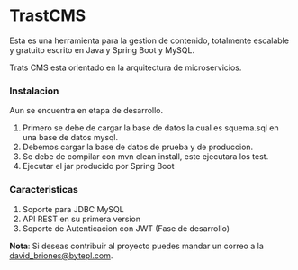 # TrastCMS
Esta es una herramienta para la gestion de contenido, totalmente escalable y gratuito escrito en Java y Spring Boot y MySQL.

Trats CMS esta orientado en la arquitectura de microservicios.

### Instalacion

Aun se encuentra en etapa de desarrollo.
 1. Primero se debe de cargar la base de datos la cual es squema.sql en una base de datos mysql.
 2. Debemos cargar la base de datos de prueba y de produccion.
 3. Se debe de compilar con mvn clean install, este ejecutara los test.
 4. Ejecutar el jar producido por Spring Boot
 
 ### Caracteristicas
 1. Soporte para JDBC MySQL
 2. API REST en su primera version
 3. Soporte de Autenticacion con JWT (Fase de desarrollo)
 
**Nota**: Si deseas contribuir al proyecto puedes mandar un correo a la david_briones@bytepl.com.
